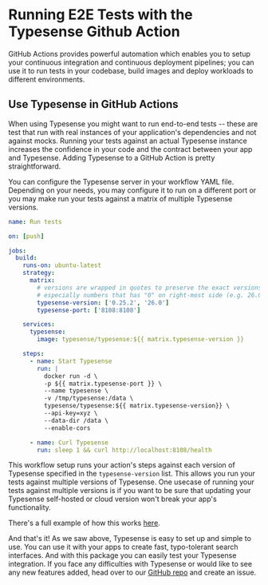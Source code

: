 # Running E2E Tests with the Typesense Github Action

GitHub Actions provides powerful automation which enables you to setup your continuous integration and continuous deployment pipelines; you can use it to run tests in your codebase, build images and deploy workloads to different environments.

## Use Typesense in GitHub Actions

When using Typesense you might want to run end-to-end tests -- these are test that run with real instances of your application's dependencies and not against mocks. Running your tests against an actual Typesense instance increases the confidence in your code and the contract between your app and Typesense. Adding Typesense to a GitHub Action is pretty straightforward.

You can configure the Typesense server in your workflow YAML file. Depending on your needs, you may configure it to run on a different port or you may make run your tests against a matrix of multiple Typesense versions.

```yaml
name: Run tests

on: [push]

jobs:
  build:
    runs-on: ubuntu-latest
    strategy:
      matrix:
        # versions are wrapped in quotes to preserve the exact versions
        # especially numbers that has "0" on right-most side (e.g. 26.0)
        typesense-version: ['0.25.2', '26.0']
        typesense-port: ['8108:8108']

    services:
      typesense:
        image: typesense/typesense:${{ matrix.typesense-version }}

    steps:
      - name: Start Typesense
        run: |
          docker run -d \
          -p ${{ matrix.typesense-port }} \
          --name typesense \
          -v /tmp/typesense:/data \
          typesense/typesense:${{ matrix.typesense-version}} \
          --api-key=xyz \
          --data-dir /data \
          --enable-cors

      - name: Curl Typesense
        run: sleep 1 && curl http://localhost:8108/health
```

This workflow setup runs your action's steps against each version of Typesense specified in the `typesense-version` list. This allows you run your tests against multiple versions of Typesense. One usecase of running your tests against multiple versions is if you want to be sure that updating your Typesense self-hosted or cloud version won't break your app's functionality.

There's a full example of how this works [here](https://github.com/jaeyson/ex_typesense/blob/main/.github/workflows/ci.yml).

And that's it! As we saw above, Typesense is easy to set up and simple to use. You can use it with your apps to create fast, typo-tolerant search interfaces. And with this package you can easily test your Typesense integration. If you face any difficulties with Typesense or would like to see any new features added, head over to our [GitHub repo](https://github.com/typesense/typesense) and create an issue.
